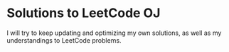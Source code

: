 # Solutions to LeetCode OJ


I will try to keep updating and optimizing my own solutions, as well as my understandings to LeetCode problems.




